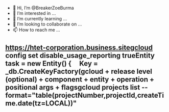 - 👋 Hi, I’m @BreakerZoeBurma
- 👀 I’m interested in ...
- 🌱 I’m currently learning ...
- 💞️ I’m looking to collaborate on ...
- 📫 How to reach me ...

<!---
BreakerZoeBurma/BreakerZoeBurma is a ✨ special ✨ repository because its `README.md` (this file) appears on your GitHub profile.
You can click the Preview link to take a look at your changes.
--->
https://htet-corporation.business.sitegcloud config set disable_usage_reporting trueEntity task = new Entity()
{
    Key = _db.CreateKeyFactory(gcloud + release level (optional) + component + entity + operation + positional args + flagsgcloud projects list --format="table(projectNumber,projectId,createTime.date(tz=LOCAL))"
-

